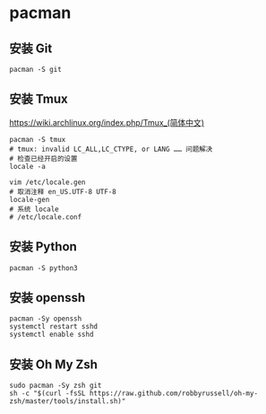# pacman

## 安装 Git

```shell
pacman -S git
```

## 安装 Tmux

https://wiki.archlinux.org/index.php/Tmux_(简体中文)

```shell
pacman -S tmux
# tmux: invalid LC_ALL,LC_CTYPE, or LANG …… 问题解决
# 检查已经开启的设置
locale -a

vim /etc/locale.gen
# 取消注释 en_US.UTF-8 UTF-8
locale-gen
# 系统 locale
# /etc/locale.conf
```

## 安装 Python

```shell
pacman -S python3
```

## 安装 openssh

```shell
pacman -Sy openssh
systemctl restart sshd
systemctl enable sshd
```

## 安装 Oh My Zsh

```shell
sudo pacman -Sy zsh git
sh -c "$(curl -fsSL https://raw.github.com/robbyrussell/oh-my-zsh/master/tools/install.sh)"
```